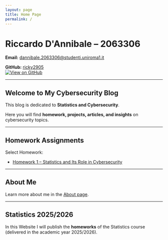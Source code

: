 ```yaml
---
layout: page
title: Home Page
permalink: /
---
```


# Riccardo D'Annibale – 2063306

**Email:** [dannibale.2063306@studenti.uniroma1.it](mailto:dannibale.2063301@studenti.uniroma1.it)  

**GitHub:** [ricky2905](https://github.com/ricky2905)  
[![View on GitHub](https://img.shields.io/badge/View-GitHub-181717?style=for-the-badge&logo=github)](https://github.com/ricky2905)

---

## Welcome to My Cybersecurity Blog

This blog is dedicated to **Statistics and Cybersecurity**.  

Here you will find **homework, projects, articles, and insights** on cybersecurity topics.

---

## Homework Assignments

Select Homework:

- [Homework 1 – Statistics and Its Role in Cybersecurity](/HOMEWORK/homework1/)

---

## About Me

Learn more about me in the [About page](/about/).

---

## Statistics 2025/2026

In this Website I will publish the **homeworks** of the Statistics course (delivered in the academic year 2025/2026).
